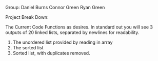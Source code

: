 Group:
Daniel Burns
Connor Green
Ryan Green


Project Break Down:

The Current Code Functions as desires.  In standard out you will see 3 outputs of 20 linked lists, separated by newlines for readability. 

1. The unordered list provided by reading in array
2. The sorted list
3. Sorted list, with duplicates removed.
